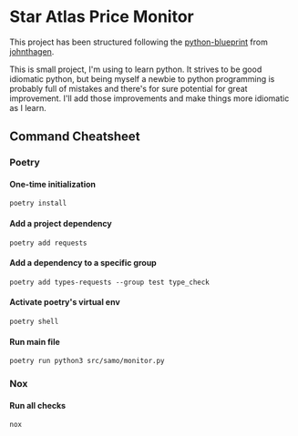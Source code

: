 # Star Atlas Price Monitor
This project has been structured following the [python-blueprint](https://github.com/johnthagen/python-blueprint)
from [johnthagen](https://github.com/johnthagen).

This is small project, I'm using to learn python. It strives to be good idiomatic python, but being 
myself a newbie to python programming is probably full of mistakes and there's for sure potential
for great improvement. I'll add those improvements and make things more idiomatic as I learn.

## Command Cheatsheet
### Poetry

#### One-time initialization
```
poetry install
```

#### Add a project dependency
```
poetry add requests
```

#### Add a dependency to a specific group
```
poetry add types-requests --group test type_check
```

#### Activate poetry's virtual env
```
poetry shell
```

#### Run main file
```
poetry run python3 src/samo/monitor.py
```

### Nox
#### Run all checks
```
nox
```